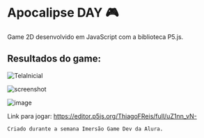 # Apocalipse DAY :video_game:
Game 2D desenvolvido em JavaScript com a biblioteca P5.js.
## Resultados do game:
![TelaInicial](https://user-images.githubusercontent.com/63068481/86367666-a2081400-bc52-11ea-83f6-d78ed652527b.png)

![screenshot](https://user-images.githubusercontent.com/63068481/86370661-64a58580-bc56-11ea-954d-416f2adb6d68.png)

![image](https://user-images.githubusercontent.com/63068481/86370375-07113900-bc56-11ea-8038-143533d46d46.png)


Link para jogar: https://editor.p5js.org/ThiagoFReis/full/uZ1nn_vN- 

`Criado durante a semana Imersão Game Dev da Alura.`
